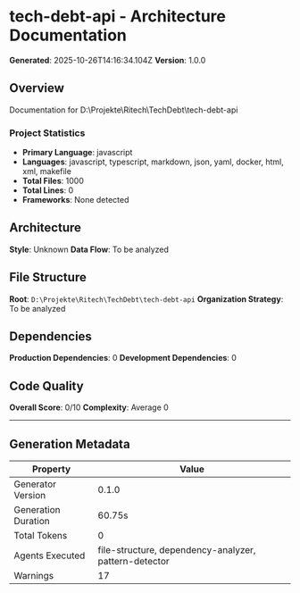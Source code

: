 # tech-debt-api - Architecture Documentation
**Generated**: 2025-10-26T14:16:34.104Z
**Version**: 1.0.0

## Overview
Documentation for D:\Projekte\Ritech\TechDebt\tech-debt-api

### Project Statistics
- **Primary Language**: javascript
- **Languages**: javascript, typescript, markdown, json, yaml, docker, html, xml, makefile
- **Total Files**: 1000
- **Total Lines**: 0
- **Frameworks**: None detected

## Architecture
**Style**: Unknown
**Data Flow**: To be analyzed

## File Structure
**Root**: `D:\Projekte\Ritech\TechDebt\tech-debt-api`
**Organization Strategy**: To be analyzed

## Dependencies
**Production Dependencies**: 0
**Development Dependencies**: 0

## Code Quality
**Overall Score**: 0/10
**Complexity**: Average 0

---
## Generation Metadata

| Property | Value |
|----------|-------|
| Generator Version | 0.1.0 |
| Generation Duration | 60.75s |
| Total Tokens | 0 |
| Agents Executed | file-structure, dependency-analyzer, pattern-detector |
| Warnings | 17 |

